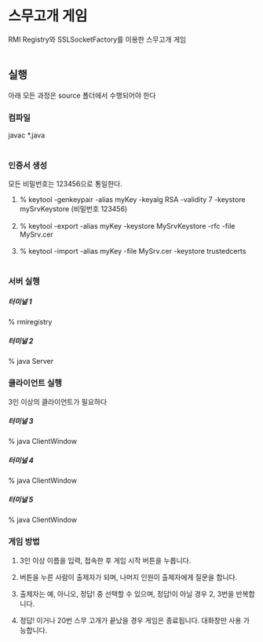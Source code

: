 # 스무고개 게임

RMI Registry와 SSLSocketFactory를 이용한 스무고개 게임<br><br>

## 실행
아래 모든 과정은 source 폴더에서 수행되어야 한다<br>

### 컴파일
javac *.java <br><br>

### 인증서 생성
모든 비밀번호는 123456으로 통일한다.

1. % keytool -genkeypair -alias myKey -keyalg RSA -validity 7 -keystore mySrvKeystore (비밀번호 123456) <br><br>
2. % keytool -export -alias myKey -keystore MySrvKeystore -rfc -file MySrv.cer <br><br>
3. % keytool -import -alias myKey -file MySrv.cer -keystore trustedcerts <br><br>


### 서버 실행

##### 터미널 1
% rmiregistry

##### 터미널 2
% java Server

### 클라이언트 실행
3인 이상의 클라이언트가 필요하다 

##### 터미널 3
% java ClientWindow

##### 터미널 4
% java ClientWindow

##### 터미널 5
% java ClientWindow


### 게임 방법

1. 3인 이상 이름을 입력, 접속한 후 게임 시작 버튼을 누릅니다.

2. 버튼을 누른 사람이 출제자가 되며, 나머지 인원이 출제자에게 질문을 합니다.

3. 출제자는 예, 아니오, 정답! 중 선택할 수 있으며, 정답!이 아닐 경우 2, 3번을 반복합니다.

4. 정답! 이거나 20번 스무 고개가 끝났을 경우 게임은 종료됩니다. 대화창만 사용 가능합니다.  


